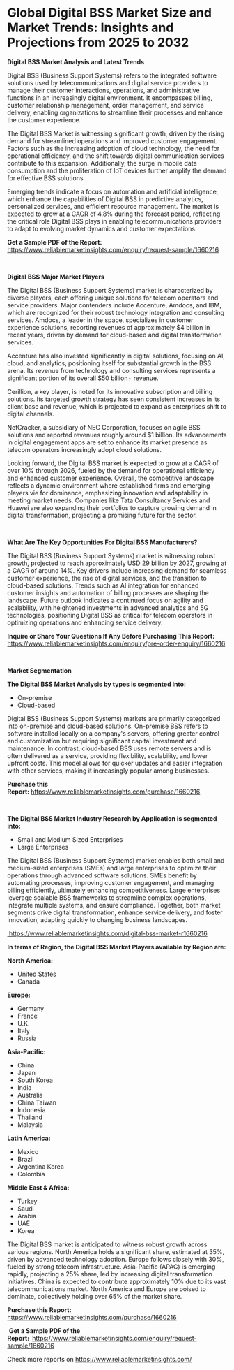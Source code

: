 <p><h1>Global Digital BSS Market Size and Market Trends: Insights and Projections from 2025 to 2032</h1></p><p><strong>Digital BSS Market Analysis and Latest Trends</strong></p>
<p><p>Digital BSS (Business Support Systems) refers to the integrated software solutions used by telecommunications and digital service providers to manage their customer interactions, operations, and administrative functions in an increasingly digital environment. It encompasses billing, customer relationship management, order management, and service delivery, enabling organizations to streamline their processes and enhance the customer experience.</p><p>The Digital BSS Market is witnessing significant growth, driven by the rising demand for streamlined operations and improved customer engagement. Factors such as the increasing adoption of cloud technology, the need for operational efficiency, and the shift towards digital communication services contribute to this expansion. Additionally, the surge in mobile data consumption and the proliferation of IoT devices further amplify the demand for effective BSS solutions.</p><p>Emerging trends indicate a focus on automation and artificial intelligence, which enhance the capabilities of Digital BSS in predictive analytics, personalized services, and efficient resource management. The market is expected to grow at a CAGR of 4.8% during the forecast period, reflecting the critical role Digital BSS plays in enabling telecommunications providers to adapt to evolving market dynamics and customer expectations.</p></p>
<p><strong>Get a Sample PDF of the Report:&nbsp;</strong> <a href="https://www.reliablemarketinsights.com/enquiry/request-sample/1660216?utm_campaign=3065&utm_medium=2&utm_source=Github&utm_content=ia&utm_term=10032025&utm_id=digital-bss">https://www.reliablemarketinsights.com/enquiry/request-sample/1660216</a></p>
<p>&nbsp;</p>
<p><strong>Digital BSS Major Market Players</strong></p>
<p><p>The Digital BSS (Business Support Systems) market is characterized by diverse players, each offering unique solutions for telecom operators and service providers. Major contenders include Accenture, Amdocs, and IBM, which are recognized for their robust technology integration and consulting services. Amdocs, a leader in the space, specializes in customer experience solutions, reporting revenues of approximately $4 billion in recent years, driven by demand for cloud-based and digital transformation services.</p><p>Accenture has also invested significantly in digital solutions, focusing on AI, cloud, and analytics, positioning itself for substantial growth in the BSS arena. Its revenue from technology and consulting services represents a significant portion of its overall $50 billion+ revenue.</p><p>Cerillion, a key player, is noted for its innovative subscription and billing solutions. Its targeted growth strategy has seen consistent increases in its client base and revenue, which is projected to expand as enterprises shift to digital channels.</p><p>NetCracker, a subsidiary of NEC Corporation, focuses on agile BSS solutions and reported revenues roughly around $1 billion. Its advancements in digital engagement apps are set to enhance its market presence as telecom operators increasingly adopt cloud solutions.</p><p>Looking forward, the Digital BSS market is expected to grow at a CAGR of over 10% through 2026, fueled by the demand for operational efficiency and enhanced customer experience. Overall, the competitive landscape reflects a dynamic environment where established firms and emerging players vie for dominance, emphasizing innovation and adaptability in meeting market needs. Companies like Tata Consultancy Services and Huawei are also expanding their portfolios to capture growing demand in digital transformation, projecting a promising future for the sector.</p></p>
<p>&nbsp;</p>
<p><strong>What Are The Key Opportunities For Digital BSS Manufacturers?</strong></p>
<p><p>The Digital BSS (Business Support Systems) market is witnessing robust growth, projected to reach approximately USD 29 billion by 2027, growing at a CAGR of around 14%. Key drivers include increasing demand for seamless customer experience, the rise of digital services, and the transition to cloud-based solutions. Trends such as AI integration for enhanced customer insights and automation of billing processes are shaping the landscape. Future outlook indicates a continued focus on agility and scalability, with heightened investments in advanced analytics and 5G technologies, positioning Digital BSS as critical for telecom operators in optimizing operations and enhancing service delivery.</p></p>
<p><strong>Inquire or Share Your Questions If Any Before Purchasing This Report:</strong> <a href="https://www.reliablemarketinsights.com/enquiry/pre-order-enquiry/1660216?utm_campaign=3065&utm_medium=2&utm_source=Github&utm_content=ia&utm_term=10032025&utm_id=digital-bss">https://www.reliablemarketinsights.com/enquiry/pre-order-enquiry/1660216</a></p>
<p>&nbsp;</p>
<p><strong>Market Segmentation</strong></p>
<p><strong>The Digital BSS Market Analysis by types is segmented into:</strong></p>
<p><ul><li>On-premise</li><li>Cloud-based</li></ul></p>
<p><p>Digital BSS (Business Support Systems) markets are primarily categorized into on-premise and cloud-based solutions. On-premise BSS refers to software installed locally on a company's servers, offering greater control and customization but requiring significant capital investment and maintenance. In contrast, cloud-based BSS uses remote servers and is often delivered as a service, providing flexibility, scalability, and lower upfront costs. This model allows for quicker updates and easier integration with other services, making it increasingly popular among businesses.</p></p>
<p><strong>Purchase this Report:&nbsp;</strong><a href="https://www.reliablemarketinsights.com/purchase/1660216?utm_campaign=3065&utm_medium=2&utm_source=Github&utm_content=ia&utm_term=10032025&utm_id=digital-bss">https://www.reliablemarketinsights.com/purchase/1660216</a></p>
<p>&nbsp;</p>
<p><strong>The Digital BSS Market Industry Research by Application is segmented into:</strong></p>
<p><ul><li>Small and Medium Sized Enterprises</li><li>Large Enterprises</li></ul></p>
<p><p>The Digital BSS (Business Support Systems) market enables both small and medium-sized enterprises (SMEs) and large enterprises to optimize their operations through advanced software solutions. SMEs benefit by automating processes, improving customer engagement, and managing billing efficiently, ultimately enhancing competitiveness. Large enterprises leverage scalable BSS frameworks to streamline complex operations, integrate multiple systems, and ensure compliance. Together, both market segments drive digital transformation, enhance service delivery, and foster innovation, adapting quickly to changing business landscapes.</p></p>
<p><a href="https://www.reliablemarketinsights.com/digital-bss-market-r1660216?utm_campaign=3065&utm_medium=2&utm_source=Github&utm_content=ia&utm_term=10032025&utm_id=digital-bss">&nbsp;https://www.reliablemarketinsights.com/digital-bss-market-r1660216</a></p>
<p><strong>In terms of Region, the Digital BSS Market Players available by Region are:</strong></p>
<p>
    <p> <strong> North America: </strong>
        <ul>
            <li>United States</li>
            <li>Canada</li>
        </ul>
        </p> 
    <p> <strong> Europe: </strong>
        <ul>
            <li>Germany</li>
            <li>France</li>
            <li>U.K.</li>
            <li>Italy</li>
            <li>Russia</li>
        </ul>
        </p> 
    <p> <strong> Asia-Pacific: </strong>
        <ul>
            <li>China</li>
            <li>Japan</li>
            <li>South Korea</li>
            <li>India</li>
            <li>Australia</li>
            <li>China Taiwan</li>
            <li>Indonesia</li>
            <li>Thailand</li>
            <li>Malaysia</li>
        </ul>
        </p> 
    <p> <strong> Latin America: </strong>
        <ul>
            <li>Mexico</li>
            <li>Brazil</li>
            <li>Argentina Korea</li>
            <li>Colombia</li>
        </ul>
        </p> 
    <p> <strong> Middle East & Africa: </strong>
        <ul>
            <li>Turkey</li>
            <li>Saudi</li>
            <li>Arabia</li>
            <li>UAE</li>
            <li>Korea</li>
        </ul>
    </p>
    </p>
<p><p>The Digital BSS market is anticipated to witness robust growth across various regions. North America holds a significant share, estimated at 35%, driven by advanced technology adoption. Europe follows closely with 30%, fueled by strong telecom infrastructure. Asia-Pacific (APAC) is emerging rapidly, projecting a 25% share, led by increasing digital transformation initiatives. China is expected to contribute approximately 10% due to its vast telecommunications market. North America and Europe are poised to dominate, collectively holding over 65% of the market share.</p></p>
<p><strong>Purchase this Report: </strong><a href="https://www.reliablemarketinsights.com/purchase/1660216?utm_campaign=3065&utm_medium=2&utm_source=Github&utm_content=ia&utm_term=10032025&utm_id=digital-bss">https://www.reliablemarketinsights.com/purchase/1660216</a></p>
<p>&nbsp;<strong>Get a Sample PDF of the Report:&nbsp;&nbsp;</strong><a href="https://www.reliablemarketinsights.com/enquiry/request-sample/1660216?utm_campaign=3065&utm_medium=2&utm_source=Github&utm_content=ia&utm_term=10032025&utm_id=digital-bss">https://www.reliablemarketinsights.com/enquiry/request-sample/1660216</a></p>
<p><strong></strong></p>
<p>Check more reports on <a href="https://www.reliablemarketinsights.com/?utm_campaign=3065&utm_medium=2&utm_source=Github&utm_content=ia&utm_term=10032025&utm_id=digital-bss">https://www.reliablemarketinsights.com/</a></p>